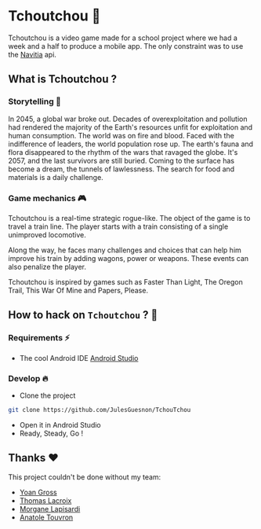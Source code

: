 # Tchoutchou :train2:

Tchoutchou is a video game made for a school project where we had a week and a half to produce a mobile app. The only constraint was to use the [Navitia](<[https://www.navitia.io/](https://www.navitia.io/)>) api.

## What is Tchoutchou ?

### Storytelling :book:

In 2045, a global war broke out.
Decades of overexploitation and pollution had rendered the majority of the Earth's resources unfit for exploitation and human consumption. The world was on fire and blood.
Faced with the indifference of leaders, the world population rose up. The earth's fauna and flora disappeared to the rhythm of the wars that ravaged the globe.
It's 2057, and the last survivors are still buried. Coming to the surface has become a dream, the tunnels of lawlessness. The search for food and materials is a daily challenge.

### Game mechanics :video_game:

Tchoutchou is a real-time strategic rogue-like. The object of the game is to travel a train line. The player starts with a train consisting of a single unimproved locomotive.

Along the way, he faces many challenges and choices that can help him improve his train by adding wagons, power or weapons. These events can also penalize the player.

Tchoutchou is inspired by games such as Faster Than Light, The Oregon Trail, This War Of Mine and Papers, Please.

## How to hack on `Tchoutchou` ? :man_dancing:

### Requirements :zap:

- The cool Android IDE [Android Studio](<[https://developer.android.com/studio](https://developer.android.com/studio)>)

### Develop :fire:

- Clone the project

```bash
git clone https://github.com/JulesGuesnon/TchouTchou
```

- Open it in Android Studio
- Ready, Steady, Go !

## Thanks :heart:

This project couldn't be done without my team:

- [Yoan Gross](https://www.grossyoan.fr/)
- [Thomas Lacroix](https://www.thomaslacroix.fr/)
- [Morgane Lapisardi](https://dribbble.com/morganelapisardi)
- [Anatole Touvron](https://soundcloud.com/pamplegooze)
